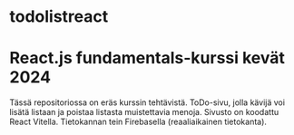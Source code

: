 # todolistreact

# React.js fundamentals-kurssi kevät 2024

Tässä repositoriossa on eräs kurssin tehtävistä. ToDo-sivu, jolla kävijä voi lisätä listaan ja poistaa listasta muistettavia menoja. Sivusto on koodattu React Vitella. Tietokannan tein Firebasella (reaaliaikainen tietokanta).  
